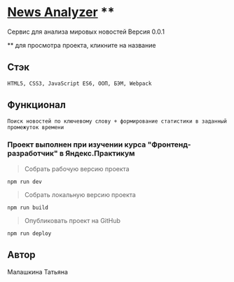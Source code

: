 # [News Analyzer](https://tttatttu.github.io/news_analyzer) **
Сервис для анализа мировых новостей
Версия 0.0.1

** для просмотра проекта, кликните на название

## Стэк

```
HTML5, CSS3, JavaScript ES6, ООП, БЭМ, Webpack
```

## Функционал

```
Поиск новостей по ключевому слову + формирование статистики в заданный промежуток времени
```

### Проект выполнен при изучении курса "Фронтенд-разработчик" в Яндекс.Практикум

> Собрать рабочую версию проекта

```
npm run dev
```

> Собрать локальную версию проекта

```
npm run build
```

> Опубликовать проект на GitHub

```
npm run deploy
```

## Автор
Малашкина Татьяна
